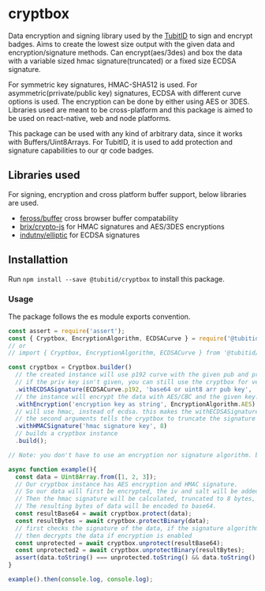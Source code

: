 # cryptbox 
Data encryption and signing library used by the [TubitID](https://github.com/TUBITID) to sign and encrypt badges. Aims to create the lowest size output with the given data and encryption/signature methods. Can encrypt(aes/3des) and box the data with a variable sized hmac signature(truncated) or a fixed size ECDSA signature. 

For symmetric key signatures, HMAC-SHA512 is used. For asymmetric(prrivate/public key) signatures, ECDSA with different curve options is used. The encryption can be done by either using AES or 3DES. Libraries used are meant to be cross-platform and this package is aimed to be used on react-native, web and node platforms.

This package can be used with any kind of arbitrary data, since it works with Buffers/Uint8Arrays. For TubitID, it is used to add protection and signature capabilities to our qr code badges.

## Libraries used
For signing, encryption and cross platform buffer support, below libraries are used.
- [feross/buffer](https://github.com/feross/buffer) cross browser buffer compatability
- [brix/crypto-js](https://github.com/brix/crypto-js) for HMAC signatures and AES/3DES encryptions
- [indutny/elliptic](https://github.com/indutny/elliptic) for ECDSA signatures

## Installattion
Run `npm install --save @tubitid/cryptbox` to install this package. 

### Usage
The package follows the es module exports convention.

```typescript
const assert = require('assert');
const { Cryptbox, EncryptionAlgorithm, ECDSACurve } = require('@tubitid/cryptbox');
// or
// import { Cryptbox, EncryptionAlgorithm, ECDSACurve } from '@tubitid/cryptbox';

const cryptbox = Cryptbox.builder()
  // the created instance will use p192 curve with the given pub and priv keys
  // if the priv key isn't given, you can still use the cryptbox for verifying, but not for signing.
  .withECDSASignature(ECDSACurve.p192, 'base64 or uint8 arr pub key', 'optional priv key')
  // the instance will encrypt the data with AES/CBC and the given key.
  .withEncryption('encryption key as string', EncryptionAlgorithm.AES)
  // will use hmac, instead of ecdsa. this makes the withECDSASignature obsolote.
  // the second arguments tells the cryptbox to truncate the signature to 8 bytes.
  .withHMACSignature('hmac signature key', 8)
  // builds a cryptbox instance
  .build();

// Note: you don't have to use an encryption nor signature algorithm. both are optional.

async function example(){
  const data = Uint8Array.from([1, 2, 3]);
  // Our cryptbox instance has AES encryption and HMAC signature.
  // So our data will first be encrypted, the iv and salt will be added to the output.
  // Then the hmac signature will be calculated, truncated to 8 bytes, and prepended to the start of the resulting bytes
  // The resulting bytes of data will be encoded to base64.
  const resultBase64 = await cryptbox.protect(data);
  const resultBytes = await cryptbox.protectBinary(data);
  // first checks the signature of the data, if the signature algorithm is enabled
  // then decrypts the data if encryption is enabled
  const unprotected = await cryptbox.unprotect(resultBase64);
  const unprotected2 = await cryptbox.unprotectBinary(resultBytes);
  assert(data.toString() === unprotected.toString() && data.toString() === unprotected2.toString());
}

example().then(console.log, console.log);
```
